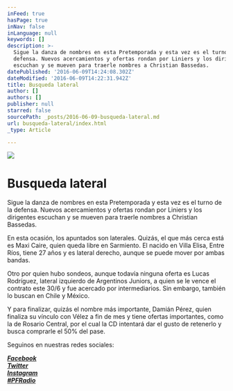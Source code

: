 ```yaml
---
inFeed: true
hasPage: true
inNav: false
inLanguage: null
keywords: []
description: >-
  Sigue la danza de nombres en esta Pretemporada y esta vez es el turno de la
  defensa. Nuevos acercamientos y ofertas rondan por Liniers y los dirigentes
  escuchan y se mueven para traerle nombres a Christian Bassedas.
datePublished: '2016-06-09T14:24:08.302Z'
dateModified: '2016-06-09T14:22:31.942Z'
title: Busqueda lateral
author: []
authors: []
publisher: null
starred: false
sourcePath: _posts/2016-06-09-busqueda-lateral.md
url: busqueda-lateral/index.html
_type: Article

---
```

![](https://the-grid-user-content.s3-us-west-2.amazonaws.com/e9843f52-f2ab-4e74-b106-a0d9fb88a60b.jpg)

# Busqueda lateral

Sigue la danza de nombres en esta Pretemporada y esta vez es el turno de la defensa. Nuevos acercamientos y ofertas rondan por Liniers y los dirigentes escuchan y se mueven para traerle nombres a Christian Bassedas.

En esta ocasión, los apuntados son laterales. Quizás, el que más cerca está es Maxi Caire, quien queda libre en Sarmiento. El nacido en Villa Elisa, Entre Ríos, tiene 27 años y es lateral derecho, aunque se puede mover por ambas bandas.

Otro por quien hubo sondeos, aunque todavía ninguna oferta es Lucas Rodríguez, lateral izquierdo de Argentinos Juniors, a quien se le vence el contrato este 30/6 y fue acercado por intermediarios. Sin embargo, también lo buscan en Chile y México.

Y para finalizar, quizás el nombre más importante, Damián Pérez, quien finaliza su vínculo con Vélez a fin de mes y tiene ofertas importantes, como la de Rosario Central, por el cual la CD intentará dar el gusto de retenerlo y busca comprarle el 50% del pase.

Seguinos en nuestras redes sociales:

_**[Facebook][0]**_  
_**[Twitter][1]**_  
_**[Instagram][2]**_  
_**[\#PFRadio][3]**_

[0]: https://www.facebook.com/pasionfortineraoficial/
[1]: https://twitter.com/PasionFortinera
[2]: https://www.instagram.com/pasionfortinera/
[3]: http://www.pasionfortinera.com.ar/search/label/%23PFRadio